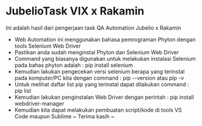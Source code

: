 # JubelioTask VIX x Rakamin
Ini adalah hasil dari pengerjaan task QA Automation Jubelio x Rakamin

- Web Automation ini menggunakan bahasa pemrograman Phyton dengan tools Selenium Web Driver
- Pastikan anda sudah menginstal Phyton dan Selenium Web Driver
- Command yang biasanya digunakan untuk melakukan instalasi Selenium pada bahas phyton adalah : pip install selenium
- Kemudian lakukan pengecekan versi selenium berapa yang terinstal pada komputer/PC kita dengan command : pip --version atau pip -v
- Untuk melihat daftar list pip yang terinstal dapat dilakukan command : pip list
- Kemudian lakukan penginstalan Web Driver dengan perintah : pip install webdriver-manager
- Kemudian kita dapat melakukan pembuatan script/kode di tools VS Code maupun Sublime
~ Terima kasih ~